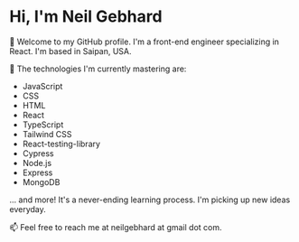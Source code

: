 # Hi, I'm Neil Gebhard

👋 Welcome to my GitHub profile. I'm a front-end engineer specializing in React. I'm based in Saipan, USA.

🌱 The technologies I'm currently mastering are:

- JavaScript
- CSS
- HTML
- React
- TypeScript
- Tailwind CSS
- React-testing-library
- Cypress
- Node.js
- Express
- MongoDB

... and more! It's a never-ending learning process. I'm picking up new ideas everyday.

📫 Feel free to reach me at neilgebhard at gmail dot com.

<!---
neilgebhard/neilgebhard is a ✨ special ✨ repository because its `README.md` (this file) appears on your GitHub profile.
You can click the Preview link to take a look at your changes.
--->
